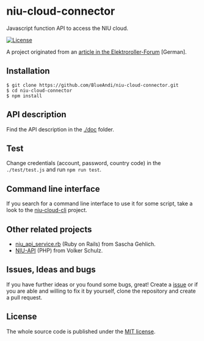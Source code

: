# niu-cloud-connector
Javascript function API to access the NIU cloud.

[![License](https://img.shields.io/badge/license-MIT-blue.svg)](http://choosealicense.com/licenses/mit/)

A project originated from an [article in the Elektroroller-Forum](https://www.elektroroller-forum.de/viewtopic.php?f=63&t=6227) [German].

## Installation

```
$ git clone https://github.com/BlueAndi/niu-cloud-connector.git
$ cd niu-cloud-connector
$ npm install
```

## API description

Find the API description in the [./doc](https://github.com/BlueAndi/niu-cloud-connector/tree/master/doc) folder.

## Test

Change credentials (account, password, country code) in the ```./test/test.js``` and run ```npm run test```.

## Command line interface

If you search for a command line interface to use it for some script, take a look to the [niu-cloud-cli](https://github.com/BlueAndi/niu-cloud-cli) project.

## Other related projects

* [niu_api_service.rb](https://gist.github.com/saschagehlich/36d3584ea3812e59abdb9a2de05b9be0) (Ruby on Rails) from Sascha Gehlich.
* [NIU-API](https://github.com/volkerschulz/NIU-API) (PHP) from Volker Schulz.

## Issues, Ideas and bugs

If you have further ideas or you found some bugs, great! Create a [issue](https://github.com/BlueAndi/niu-cloud-connector/issues) or if
you are able and willing to fix it by yourself, clone the repository and create a pull request.

## License
The whole source code is published under the [MIT license](http://choosealicense.com/licenses/mit/).
